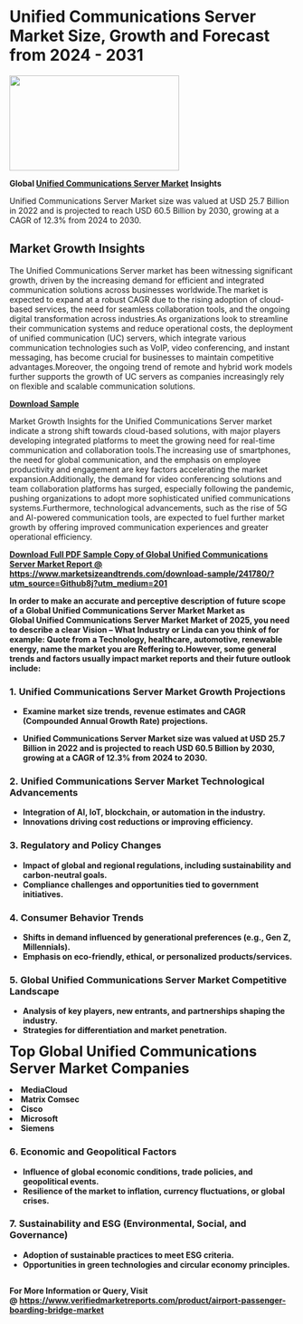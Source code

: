 <H1>Unified Communications Server Market Size, Growth and Forecast from 2024 - 2031</H1><img class="aligncenter size-medium wp-image-584254" src="https://thirdeyenews.in/wp-content/uploads/2024/09/Global-Market-Research-300x168.jpeg" alt="" width="300" height="168" /><p><strong>Global&nbsp;<a href="https://www.marketsizeandtrends.com/download-sample/241780/?utm_source=Github8j?utm_medium=201">Unified Communications Server Market</a> Insights</strong></p><p>Unified Communications Server Market size was valued at USD 25.7 Billion in 2022 and is projected to reach USD 60.5 Billion by 2030, growing at a CAGR of 12.3% from 2024 to 2030.</p><p><h2>Market Growth Insights</h2> <p>The Unified Communications Server market has been witnessing significant growth, driven by the increasing demand for efficient and integrated communication solutions across businesses worldwide.The market is expected to expand at a robust CAGR due to the rising adoption of cloud-based services, the need for seamless collaboration tools, and the ongoing digital transformation across industries.As organizations look to streamline their communication systems and reduce operational costs, the deployment of unified communication (UC) servers, which integrate various communication technologies such as VoIP, video conferencing, and instant messaging, has become crucial for businesses to maintain competitive advantages.Moreover, the ongoing trend of remote and hybrid work models further supports the growth of UC servers as companies increasingly rely on flexible and scalable communication solutions.</p> <p><strong><a href="#">Download Sample</a></strong></p> <p>Market Growth Insights for the Unified Communications Server market indicate a strong shift towards cloud-based solutions, with major players developing integrated platforms to meet the growing need for real-time communication and collaboration tools.The increasing use of smartphones, the need for global communication, and the emphasis on employee productivity and engagement are key factors accelerating the market expansion.Additionally, the demand for video conferencing solutions and team collaboration platforms has surged, especially following the pandemic, pushing organizations to adopt more sophisticated unified communications systems.Furthermore, technological advancements, such as the rise of 5G and AI-powered communication tools, are expected to fuel further market growth by offering improved communication experiences and greater operational efficiency.</p> <p><strong><a href="#"></p><p><span class=""><strong>Download Full PDF Sample Copy of Global Unified Communications Server Market Report</strong> @ <a href="https://www.marketsizeandtrends.com/download-sample/241780/?utm_source=Github8j?utm_medium=201" target="_blank">https://www.marketsizeandtrends.com/download-sample/241780/?utm_source=Github8j?utm_medium=201</a></span></p><p>In order to make an accurate and perceptive description of future scope of a Global&nbsp;Unified Communications Server Market Market as Global&nbsp;Unified Communications Server Market Market of 2025, you need to describe a clear Vision &ndash; What Industry or Linda can you think of for example: Quote from a Technology, healthcare, automotive, renewable energy, name the market you are Reffering to.However, some general trends and factors usually impact market reports and their future outlook include:</p><h3>1.&nbsp;<strong>Unified Communications Server Market Growth Projections</strong></h3><ul><li>Examine market size trends, revenue estimates and CAGR (Compounded Annual Growth Rate) projections.</li><li><p>Unified Communications Server Market size was valued at USD 25.7 Billion in 2022 and is projected to reach USD 60.5 Billion by 2030, growing at a CAGR of 12.3% from 2024 to 2030.</p></li></ul><h3>2.&nbsp;<strong>Unified Communications Server Market Technological Advancements</strong></h3><ul><li>Integration of AI, IoT, blockchain, or automation in the industry.</li><li>Innovations driving cost reductions or improving efficiency.</li></ul><h3>3.&nbsp;<strong>Regulatory and Policy Changes</strong></h3><ul><li>Impact of global and regional regulations, including sustainability and carbon-neutral goals.</li><li>Compliance challenges and opportunities tied to government initiatives.</li></ul><h3>4.&nbsp;<strong>Consumer Behavior Trends</strong></h3><ul><li>Shifts in demand influenced by generational preferences (e.g., Gen Z, Millennials).</li><li>Emphasis on eco-friendly, ethical, or personalized products/services.</li></ul><h3>5.&nbsp;<strong>Global Unified Communications Server Market Competitive Landscape</strong></h3><ul><li>Analysis of key players, new entrants, and partnerships shaping the industry.</li><li>Strategies for differentiation and market penetration.</li></ul><p data-pm-slice="1 1 []"><span style="color: inherit; font-family: inherit; font-size: 25px;">Top Global Unified Communications Server Market Companies</span></p><div class="" data-test-id=""><p><li>MediaCloud</li><li> Matrix Comsec</li><li> Cisco</li><li> Microsoft</li><li> Siemens</li></p></div><h3>6.&nbsp;<strong>Economic and Geopolitical Factors</strong></h3><ul><li>Influence of global economic conditions, trade policies, and geopolitical events.</li><li>Resilience of the market to inflation, currency fluctuations, or global crises.</li></ul><h3>7.&nbsp;<strong>Sustainability and ESG (Environmental, Social, and Governance)</strong></h3><ul><li>Adoption of sustainable practices to meet ESG criteria.</li><li>Opportunities in green technologies and circular economy principles.</li></ul><h2><strong style="font-size: 14px;">For More Information or Query, Visit @&nbsp;</strong><a style="background-color: #ffffff; font-size: 14px;" href="https://www.marketsizeandtrends.com/report/unified-communications-server-market/" target="_blank">https://www.verifiedmarketreports.com/product/airport-passenger-boarding-bridge-market</a></h2>